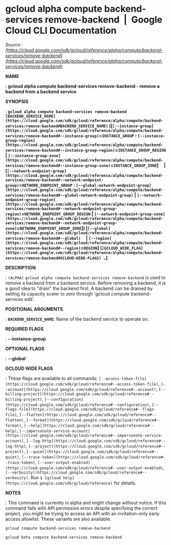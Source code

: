 # gcloud alpha compute backend-services remove-backend  |  Google Cloud CLI Documentation

*Source: [https://cloud.google.com/sdk/gcloud/reference/alpha/compute/backend-services/remove-backend](https://cloud.google.com/sdk/gcloud/reference/alpha/compute/backend-services/remove-backend)*

**NAME**

: **gcloud alpha compute backend-services remove-backend - remove a backend from a backend service**

**SYNOPSIS**

: **`gcloud alpha compute backend-services remove-backend` `[BACKEND_SERVICE_NAME](https://cloud.google.com/sdk/gcloud/reference/alpha/compute/backend-services/remove-backend#BACKEND_SERVICE_NAME)` ([`[--instance-group](https://cloud.google.com/sdk/gcloud/reference/alpha/compute/backend-services/remove-backend#--instance-group)`=`INSTANCE_GROUP` : `[--instance-group-region](https://cloud.google.com/sdk/gcloud/reference/alpha/compute/backend-services/remove-backend#--instance-group-region)`=`INSTANCE_GROUP_REGION` | `[--instance-group-zone](https://cloud.google.com/sdk/gcloud/reference/alpha/compute/backend-services/remove-backend#--instance-group-zone)`=`INSTANCE_GROUP_ZONE`]     | [`[--network-endpoint-group](https://cloud.google.com/sdk/gcloud/reference/alpha/compute/backend-services/remove-backend#--network-endpoint-group)`=`NETWORK_ENDPOINT_GROUP` : `[--global-network-endpoint-group](https://cloud.google.com/sdk/gcloud/reference/alpha/compute/backend-services/remove-backend#--global-network-endpoint-group)` | `[--network-endpoint-group-region](https://cloud.google.com/sdk/gcloud/reference/alpha/compute/backend-services/remove-backend#--network-endpoint-group-region)`=`NETWORK_ENDPOINT_GROUP_REGION` | `[--network-endpoint-group-zone](https://cloud.google.com/sdk/gcloud/reference/alpha/compute/backend-services/remove-backend#--network-endpoint-group-zone)`=`NETWORK_ENDPOINT_GROUP_ZONE`]) [`[--global](https://cloud.google.com/sdk/gcloud/reference/alpha/compute/backend-services/remove-backend#--global)`     | `[--region](https://cloud.google.com/sdk/gcloud/reference/alpha/compute/backend-services/remove-backend#--region)`=`REGION`] [`[GCLOUD_WIDE_FLAG](https://cloud.google.com/sdk/gcloud/reference/alpha/compute/backend-services/remove-backend#GCLOUD-WIDE-FLAGS) …`]**

**DESCRIPTION**

: `(ALPHA)` `gcloud alpha compute backend-services
remove-backend` is used to remove a backend from a backend service.
Before removing a backend, it is a good idea to "drain" the backend first. A
backend can be drained by setting its capacity scaler to zero through 'gcloud
compute backend-services edit'.

**POSITIONAL ARGUMENTS**

: **`BACKEND_SERVICE_NAME`**:
Name of the backend service to operate on.

**REQUIRED FLAGS**

: **--instance-group**

**OPTIONAL FLAGS**

: **--global**

**GCLOUD WIDE FLAGS**

: These flags are available to all commands: `[--access-token-file](https://cloud.google.com/sdk/gcloud/reference#--access-token-file)`,
`[--account](https://cloud.google.com/sdk/gcloud/reference#--account)`, `[--billing-project](https://cloud.google.com/sdk/gcloud/reference#--billing-project)`,
`[--configuration](https://cloud.google.com/sdk/gcloud/reference#--configuration)`,
`[--flags-file](https://cloud.google.com/sdk/gcloud/reference#--flags-file)`,
`[--flatten](https://cloud.google.com/sdk/gcloud/reference#--flatten)`, `[--format](https://cloud.google.com/sdk/gcloud/reference#--format)`, `[--help](https://cloud.google.com/sdk/gcloud/reference#--help)`, `[--impersonate-service-account](https://cloud.google.com/sdk/gcloud/reference#--impersonate-service-account)`,
`[--log-http](https://cloud.google.com/sdk/gcloud/reference#--log-http)`,
`[--project](https://cloud.google.com/sdk/gcloud/reference#--project)`, `[--quiet](https://cloud.google.com/sdk/gcloud/reference#--quiet)`, `[--trace-token](https://cloud.google.com/sdk/gcloud/reference#--trace-token)`, `[--user-output-enabled](https://cloud.google.com/sdk/gcloud/reference#--user-output-enabled)`,
`[--verbosity](https://cloud.google.com/sdk/gcloud/reference#--verbosity)`.
Run `$ [gcloud help](https://cloud.google.com/sdk/gcloud/reference)` for details.

**NOTES**

: This command is currently in alpha and might change without notice. If this
command fails with API permission errors despite specifying the correct project,
you might be trying to access an API with an invitation-only early access
allowlist. These variants are also available:

```
gcloud compute backend-services remove-backend
```

```
gcloud beta compute backend-services remove-backend
```